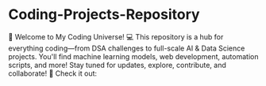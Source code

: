# Coding-Projects-Repository
🚀 Welcome to My Coding Universe! 💻  This repository is a hub for everything coding—from DSA challenges to full-scale AI &amp; Data Science projects. You'll find machine learning models, web development, automation scripts, and more! Stay tuned for updates, explore, contribute, and collaborate!  🔗 Check it out: 
